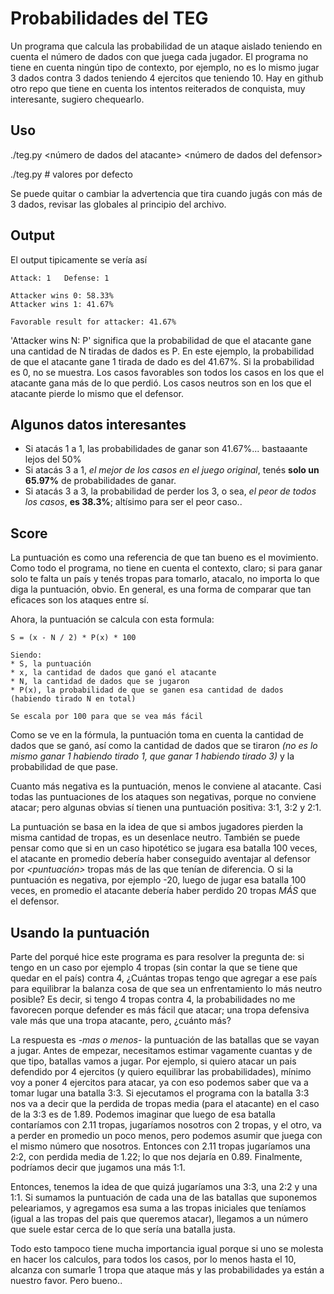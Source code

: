 # Probabilidades del TEG
Un programa que calcula las probabilidad de un ataque aislado teniendo en cuenta el número de dados con que juega cada jugador. El programa no tiene en cuenta ningún tipo de contexto, por ejemplo, no es lo mismo jugar 3 dados contra 3 dados teniendo 4 ejercitos que teniendo 10. Hay en github otro repo que tiene en cuenta los intentos reiterados de conquista, muy interesante, sugiero chequearlo.

## Uso
./teg.py \<número de dados del atacante\> \<número de dados del defensor\>

./teg.py            \# valores por defecto

Se puede quitar o cambiar la advertencia que tira cuando jugás con más de 3 dados, revisar las globales al principio del archivo.

## Output
El output tipicamente se vería así

```
Attack: 1   Defense: 1

Attacker wins 0: 58.33%
Attacker wins 1: 41.67%

Favorable result for attacker: 41.67%
```

'Attacker wins N: P' significa que la probabilidad de que el atacante gane una cantidad de N tiradas de dados es P. En este ejemplo, la probabilidad de que el atacante gane 1 tirada de dado es del 41.67%. Si la probabilidad es 0, no se muestra. Los casos favorables son todos los casos en los que el atacante gana más de lo que perdió. Los casos neutros son en los que el atacante pierde lo mismo que el defensor.

## Algunos datos interesantes
* Si atacás 1 a 1, las probabilidades de ganar son 41.67%... bastaaante lejos del 50%
* Si atacás 3 a 1, _el mejor de los casos en el juego original_, tenés **solo un 65.97%** de probabilidades de ganar.
* Si atacás 3 a 3, la probabilidad de perder los 3, o sea, _el peor de todos los casos_, **es 38.3%**; altísimo para ser el peor caso..

## Score
La puntuación es como una referencia de que tan bueno es el movimiento. Como todo el programa, no tiene en cuenta el contexto, claro; si para ganar solo te falta un país y tenés tropas para tomarlo, atacalo, no importa lo que diga la puntuación, obvio. En general, es una forma de comparar que tan eficaces son los ataques entre sí.

Ahora, la puntuación se calcula con esta formula: 

```
S = (x - N / 2) * P(x) * 100

Siendo:
* S, la puntuación
* x, la cantidad de dados que ganó el atacante
* N, la cantidad de dados que se jugaron
* P(x), la probabilidad de que se ganen esa cantidad de dados (habiendo tirado N en total)

Se escala por 100 para que se vea más fácil
```

Como se ve en la fórmula, la puntuación toma en cuenta la cantidad de dados que se ganó, así como la cantidad de dados que se tiraron _(no es lo mismo ganar 1 habiendo tirado 1, que ganar 1 habiendo tirado 3)_ y la probabilidad de que pase.

Cuanto más negativa es la puntuación, menos le conviene al atacante. Casi todas las puntuaciones de los ataques son negativas, porque no conviene atacar; pero algunas obvias sí tienen una puntuación positiva: 3:1, 3:2 y 2:1.

La puntuación se basa en la idea de que si ambos jugadores pierden la misma cantidad de tropas, es un desenlace neutro. También se puede pensar como que si en un caso hipotético se jugara esa batalla 100 veces, el atacante en promedio debería haber conseguido aventajar al defensor por _\<puntuación\>_ tropas más de las que tenían de diferencia. O si la puntuación es negativa, por ejemplo -20, luego de jugar esa batalla 100 veces, en promedio el atacante debería haber perdido 20 tropas _MÁS_ que el defensor.

## Usando la puntuación
Parte del porqué hice este programa es para resolver la pregunta de: si tengo en un caso por ejemplo 4 tropas (sin contar la que se tiene que quedar en el país) contra 4, ¿Cuántas tropas tengo que agregar a ese país para equilibrar la balanza cosa de que sea un enfrentamiento lo más neutro posible? Es decir, si tengo 4 tropas contra 4, la probabilidades no me favorecen porque defender es más fácil que atacar; una tropa defensiva vale más que una tropa atacante, pero, ¿cuánto más? 

La respuesta es -_mas o menos_- la puntuación de las batallas que se vayan a jugar. Antes de empezar, necesitamos estimar vagamente cuantas y de que tipo, batallas vamos a jugar. Por ejemplo, si quiero atacar un pais defendido por 4 ejercitos (y quiero equilibrar las probabilidades), mínimo voy a poner 4 ejercitos para atacar, ya con eso podemos saber que va a tomar lugar una batalla 3:3. Si ejecutamos el programa con la batalla 3:3 nos va a decir que la perdida de tropas media (para el atacante) en el caso de la 3:3 es de 1.89. Podemos imaginar que luego de esa batalla contaríamos con 2.11 tropas, jugaríamos nosotros con 2 tropas, y el otro, va a perder en promedio un poco menos, pero podemos asumir que juega con el mismo número que nosotros. Entonces con 2.11 tropas jugaríamos una 2:2, con perdida media de 1.22; lo que nos dejaría en 0.89. Finalmente, podríamos decir que jugamos una más 1:1. 

Entonces, tenemos la idea de que quizá jugaríamos una 3:3, una 2:2 y una 1:1. Si sumamos la puntuación de cada una de las batallas que suponemos peleariamos, y agregamos esa suma a las tropas iniciales que teníamos (igual a las tropas del pais que queremos atacar), llegamos a un número que suele estar cerca de lo que sería una batalla justa.

Todo esto tampoco tiene mucha importancia igual porque si uno se molesta en hacer los calculos, para todos los casos, por lo menos hasta el 10, alcanza con sumarle 1 tropa que ataque más y las probabilidades ya están a nuestro favor. Pero bueno..


